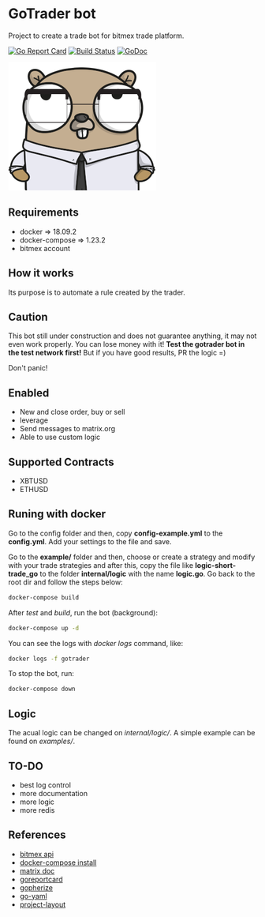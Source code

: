 # GoTrader bot

Project to create a trade bot for bitmex trade platform.

[![Go Report Card](https://goreportcard.com/badge/github.com/thiago-scherrer/gotrader)](https://goreportcard.com/report/github.com/thiago-scherrer/gotrader) [![Build Status](https://travis-ci.org/thiago-scherrer/gotrader.svg?branch=master)](https://travis-ci.org/thiago-scherrer/gotrader)
[![GoDoc](https://godoc.org/github.com/thiago-scherrer/gotrader?status.svg)](https://godoc.org/github.com/thiago-scherrer/gotrader)

![gopher](assets/gopher.png)

## Requirements

- docker => 18.09.2
- docker-compose => 1.23.2
- bitmex account

## How it works

Its purpose is to automate a rule created by the trader.

## Caution

This bot still under construction and does not guarantee anything, it may not even work properly. You can lose money with it! **Test the gotrader bot in the test network first!**
But if you have good results, PR the logic =)

Don't panic!

## Enabled

- New and close order, buy or sell
- leverage
- Send messages to matrix.org
- Able to use custom logic

## Supported Contracts

- XBTUSD
- ETHUSD

## Runing with docker

Go to the config folder and then, copy **config-example.yml** to the **config.yml**. Add your settings to the file and save.

Go to the **example/** folder and then, choose or create a strategy and modify with your trade strategies and after this, copy the file like **logic-short-trade_go** to the folder **internal/logic** with the name **logic.go**. Go back to the root dir and follow the steps below:

```bash
docker-compose build
```

After *test* and *build*, run the bot (background):

```bash
docker-compose up -d
```

You can see the logs with *docker logs* command, like:

```bash
docker logs -f gotrader
```

To stop the bot, run:

```bash
docker-compose down
```

## Logic

The acual logic can be changed on *internal/logic/*. A simple example can be found on *examples/*.

## TO-DO

- best log control
- more documentation
- more logic
- more redis 

## References

- [bitmex api](https://www.bitmex.com/api/explorer/)
- [docker-compose install](https://docs.docker.com/compose/install/)
- [matrix doc](https://matrix.org/docs/spec/client_server/latest#sending-events-to-a-room)
- [goreportcard](https://goreportcard.com/)
- [gopherize](https://gopherize.me)
- [go-yaml](https://github.com/go-yaml/yaml)
- [project-layout](https://github.com/golang-standards/project-layout)
